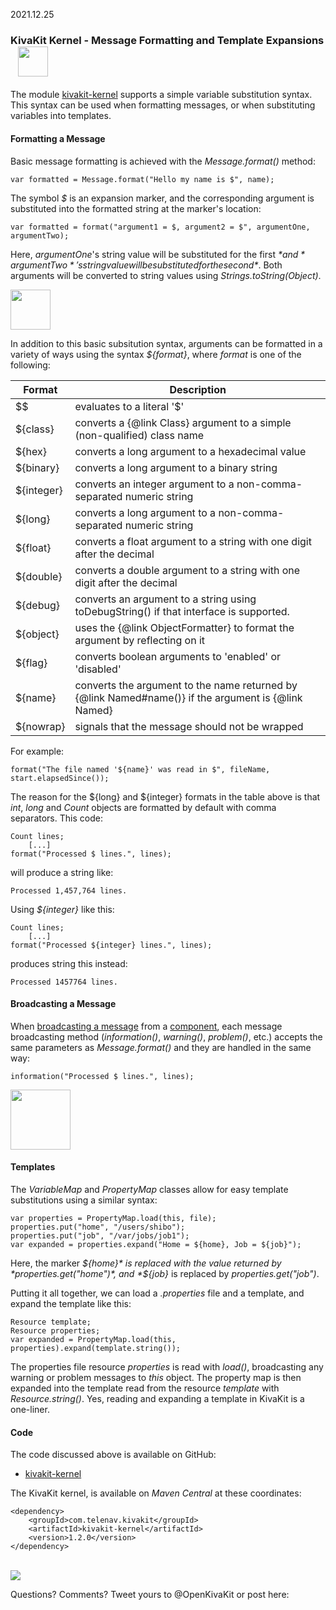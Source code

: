 2021.12.25

### KivaKit Kernel - Message Formatting and Template Expansions &nbsp;&nbsp; <img src="https://www.state-of-the-art.org/graphics/nucleus/nucleus.svg" width="48"/>

The module [kivakit-kernel](https://github.com/Telenav/kivakit/tree/master/kivakit-kernel) supports a simple variable substitution syntax. This syntax
can be used when formatting messages, or when substituting variables into templates.

#### Formatting a Message

Basic message formatting is achieved with the *Message.format()* method:

    var formatted = Message.format("Hello my name is $", name);

The symbol *$* is an expansion marker, and the corresponding argument is substituted into the 
formatted string at the marker's location:

    var formatted = format("argument1 = $, argument2 = $", argumentOne, argumentTwo);

Here, *argumentOne*'s string value will be substituted for the first *$* and *argumentTwo*'s string
value will be substituted for the second *$*. Both arguments will be converted to string values using 
*Strings.toString(Object)*. 

<img src="https://www.state-of-the-art.org/graphics/string/string.svg" width="64"/>

In addition to this basic subsitution syntax, arguments can be formatted in a variety of ways using the syntax *${format}*, where *format* is one of the following:

| Format     | Description                                                                                         |
|------------|-----------------------------------------------------------------------------------------------------|
| $$         | evaluates to a literal '$'                                                                          |
| ${class}   | converts a {@link Class} argument to a simple (non-qualified) class name                            |
| ${hex}     | converts a long argument to a hexadecimal value                                                     |
| ${binary}  | converts a long argument to a binary string                                                         |
| ${integer} | converts an integer argument to a non-comma-separated numeric string                                |
| ${long}    | converts a long argument to a non-comma-separated numeric string                                    |
| ${float}   | converts a float argument to a string with one digit after the decimal                              |
| ${double}  | converts a double argument to a string with one digit after the decimal                             |
| ${debug}   | converts an argument to a string using toDebugString() if that interface is supported.              |
| ${object}  | uses the {@link ObjectFormatter} to format the argument by reflecting on it                         |
| ${flag}    | converts boolean arguments to 'enabled' or 'disabled'                                               |
| ${name}    | converts the argument to the name returned by {@link Named#name()} if the argument is {@link Named} |
| ${nowrap}  | signals that the message should not be wrapped                                                      |

For example:

    format("The file named '${name}' was read in $", fileName, start.elapsedSince());

The reason for the ${long} and ${integer} formats in the table above is that *int*, *long* and *Count* objects are formatted by default
with comma separators. This code:

    Count lines;
        [...]
    format("Processed $ lines.", lines);

will produce a string like:

    Processed 1,457,764 lines.

Using *${integer}* like this:

    Count lines;
        [...]
    format("Processed ${integer} lines.", lines);

produces string this instead:

    Processed 1457764 lines.

#### Broadcasting a Message

When [broadcasting a message](2021-07-07-broadcaster.md) from a [component](2021-08-02-components-and-settings.md), 
each message broadcasting method (*information()*, *warning()*, *problem()*, etc.) accepts the same parameters as 
*Message.format()* and they are handled in the same way:

    information("Processed $ lines.", lines);

<img src="https://www.state-of-the-art.org/graphics/broadcaster-listener/broadcaster-listener.svg" width="96"/>

#### Templates

The *VariableMap* and *PropertyMap* classes allow for easy template substitutions
using a similar syntax:

    var properties = PropertyMap.load(this, file);
    properties.put("home", "/users/shibo");
    properties.put("job", "/var/jobs/job1");
    var expanded = properties.expand("Home = ${home}, Job = ${job}");

Here, the marker *${home}* is replaced with the value returned by *properties.get("home")*,
and *${job}* is replaced by *properties.get("job")*.

Putting it all together, we can load a *.properties* file and a template, and expand
the template like this:

    Resource template;
    Resource properties;
    var expanded = PropertyMap.load(this, properties).expand(template.string());

The properties file resource *properties* is read with *load()*, broadcasting any warning or
problem messages to *this* object. The property map is then expanded into the template 
read from the resource *template* with *Resource.string()*. Yes, reading and expanding a 
template in KivaKit is a one-liner.

#### Code

The code discussed above is available on GitHub:

 - [kivakit-kernel](https://github.com/Telenav/kivakit/tree/master/kivakit-kernel)  

The KivaKit kernel, is available on *Maven Central* at these coordinates:

    <dependency>
        <groupId>com.telenav.kivakit</groupId>
        <artifactId>kivakit-kernel</artifactId>
        <version>1.2.0</version>
    </dependency>

<br/>

<img src="https://www.kivakit.org/images/horizontal-line-512.png" srcset="https://www.kivakit.org/images/horizontal-line-512-2x.png 2x" />

Questions? Comments? Tweet yours to @OpenKivaKit or post here:

<script
  async
  src="https://utteranc.es/client.js"
  repo="jonathanlocke/jonathanlocke.github.io"
  issue-term="lambda"
  theme="github-dark"
  crossorigin="anonymous"
></script>
